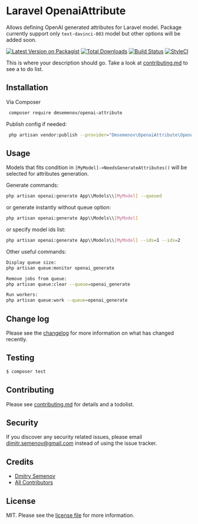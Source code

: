 # Laravel OpenaiAttribute

Allows defining OpenAI generated attributes for Laravel model.
Package currently support only `text-davinci-003` model but other options will be added soon.

[![Latest Version on Packagist][ico-version]][link-packagist]
[![Total Downloads][ico-downloads]][link-downloads]
[![Build Status][ico-travis]][link-travis]
[![StyleCI][ico-styleci]][link-styleci]

This is where your description should go. Take a look at [contributing.md](contributing.md) to see a to do list.

## Installation

Via Composer

``` bash
 composer require dmsemenov/openai-attribute
```
Publish config if needed:

``` bash
 php artisan vendor:publish --provider="Dmsemenov\OpenaiAttribute\OpenaiAttributeServiceProvider"
```

## Usage
Models that fits condition in `[MyModel]->NeedsGenerateAttributes()` will be selected for attributes generation.

Generate commands:
``` bash
php artisan openai:generate App\\Models\\[MyModel] --queued
```
or generate instantly without queue option:
``` bash
php artisan openai:generate App\\Models\\[MyModel]
```
or specify model ids list:
``` bash
php artisan openai:generate App\\Models\\[MyModel] --ids=1 --ids=2
```
Other useful commands:
``` bash
Display queue size:
php artisan queue:monitor openai_generate

Remove jobs from queue:
php artisan queue:clear --queue=openai_generate

Run workers:
php artisan queue:work --queue=openai_generate
```

## Change log

Please see the [changelog](changelog.md) for more information on what has changed recently.

## Testing

``` bash
$ composer test
```

## Contributing

Please see [contributing.md](contributing.md) for details and a todolist.

## Security

If you discover any security related issues, please email dimitr.semenov@gmail.com instead of using the issue tracker.

## Credits

- [Dmitry Semenov][link-author]
- [All Contributors][link-contributors]

## License

MIT. Please see the [license file](license.md) for more information.

[ico-version]: https://img.shields.io/packagist/v/dmsemenov/openai-attribute.svg?style=flat-square
[ico-downloads]: https://img.shields.io/packagist/dt/dmsemenov/openai-attribute.svg?style=flat-square
[ico-travis]: https://img.shields.io/travis/dmsemenov/openai-attribute/master.svg?style=flat-square
[ico-styleci]: https://styleci.io/repos/12345678/shield

[link-packagist]: https://packagist.org/packages/dmsemenov/openai-attribute
[link-downloads]: https://packagist.org/packages/dmsemenov/openai-attribute
[link-travis]: https://travis-ci.org/dmsemenov/openai-attribute
[link-styleci]: https://styleci.io/repos/12345678
[link-author]: https://github.com/dmsemenov
[link-contributors]: ../../contributors
